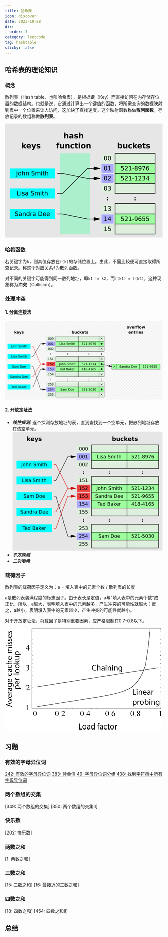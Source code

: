 ```yaml
---
title: 哈希表
icon: discover
date: 2023-10-28
dir:
  order: 3
category: leetcode
tag: hashtable
sticky: false
---
```


## 哈希表的理论知识
### 概念
散列表（Hash table，也叫哈希表），是根据键（Key）而直接访问在内存储存位置的数据结构。也就是说，它通过计算出一个键值的函数，将所需查询的数据映射到表中一个位置来让人访问，这加快了查找速度。这个映射函数称做**散列函数**，存放记录的数组称做**散列表**。

![hash table](../../../../../assets/leetcode/hash_table.png)

### 哈希函数
若关键字为`k`，则其值存放在`f(k)`的存储位置上。由此，不需比较便可直接取得所查记录。称这个对应关系`f`为散列函数。

对不同的关键字可能得到同一散列地址，即`k1 != k2`，而`f(k1) = f(k2)`，这种现象称为**冲突**（Collision）。

### 处理冲突
#### 1. 分离连接法
![separate chaining](../../../../../assets/leetcode/separate_chaining.png)
#### 2. 开放定址法

- ***线性探测***: 逐个探测存放地址的表，直到查找到一个空单元，把散列地址存放在该空单元。
![linear probing](../../../../../assets/leetcode/linear_probing.png)
- ***平方探测***
- ***二次哈希***

### 载荷因子
散列表的载荷因子定义为：a = 填入表中的元素个数 / 散列表的长度

a是散列表装满程度的标志因子。由于表长是定值，a与"填入表中的元素个数"成正比，所以，a越大，表明填入表中的元素越多，产生冲突的可能性就越大；反之，a越小，表明填入表中的元素越少，产生冲突的可能性就越小。

对于开放定址法，荷载因子是特别重要因素，应严格限制在0.7-0.8以下。

![load factor](../../../../../assets/leetcode/hash_table_average_insertion_time.png)

## 习题
### 有效的字母异位词
[242: 有效的字母异位词](242_valid_anagram.md)
[383: 赎金信](383_ransom_note.md)
[49: 字母异位词分组](49_group_anagrams.md)
[438: 找到字符串中所有字母异位词](438_find_all_anagrams_in_a_string.md)

### 两个数组的交集
[349: 两个数组的交集]
[350: 两个数组的交集II]

### 快乐数
[202: 快乐数]

### 两数之和
[1: 两数之和]

### 三数之和
[15: 三数之和]
[16: 最接近的三数之和]

### 四数之和
[18: 四数之和]
[454: 四数之和II]

## 总结
